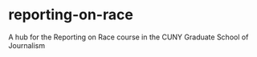 # reporting-on-race
A hub for the Reporting on Race course in the CUNY Graduate School of Journalism
